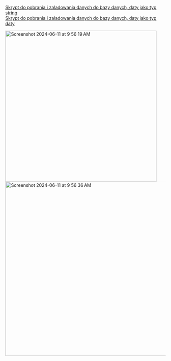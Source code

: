 [Skrypt do pobrania i zaladowania danych do bazy danych, daty jako typ string](https://github.com/kacperblotny/nbp-api-gold/blob/main/typesStrings.py)  
[Skrypt do pobrania i zaladowania danych do bazy danych, daty jako typ daty](https://github.com/kacperblotny/nbp-api-gold/blob/main/typesStrings.py)  


<img width="475" alt="Screenshot 2024-06-11 at 9 56 19 AM" src="https://github.com/kacperblotny/nbp-api-gold/assets/43350503/0d79b1fb-a272-4fb9-b0f6-cd28daa8694c">
<img width="547" alt="Screenshot 2024-06-11 at 9 56 36 AM" src="https://github.com/kacperblotny/nbp-api-gold/assets/43350503/e69de8cc-29e5-4570-ad95-705a51cfa4ed">



